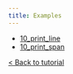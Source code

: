 ```yaml
---
title: Examples
---
```


* [10_print_line](10_print_line)
* [10_print_span](10_print_span)

[&lt; Back to tutorial](../)